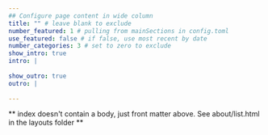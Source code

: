 ```yaml
---
## Configure page content in wide column
title: "" # leave blank to exclude
number_featured: 1 # pulling from mainSections in config.toml
use_featured: false # if false, use most recent by date
number_categories: 3 # set to zero to exclude
show_intro: true
intro: |
   
show_outro: true
outro: |
  
---
```


** index doesn't contain a body, just front matter above.
See about/list.html in the layouts folder **